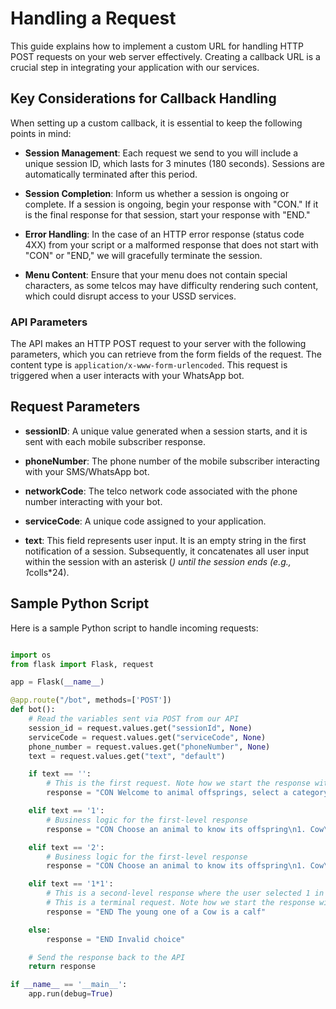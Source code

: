 # Handling a Request

This guide explains how to implement a custom URL for handling HTTP POST requests on your web server effectively. Creating a callback URL is a crucial step in integrating your application with our services.

## Key Considerations for Callback Handling

When setting up a custom callback, it is essential to keep the following points in mind:

- **Session Management**: Each request we send to you will include a unique session ID, which lasts for 3 minutes (180 seconds). Sessions are automatically terminated after this period.

- **Session Completion**: Inform us whether a session is ongoing or complete. If a session is ongoing, begin your response with "CON." If it is the final response for that session, start your response with "END."

- **Error Handling**: In the case of an HTTP error response (status code 4XX) from your script or a malformed response that does not start with "CON" or "END," we will gracefully terminate the session.

- **Menu Content**: Ensure that your menu does not contain special characters, as some telcos may have difficulty rendering such content, which could disrupt access to your USSD services.

### API Parameters

The API makes an HTTP POST request to your server with the following parameters, which you can retrieve from the form fields of the request. The content type is `application/x-www-form-urlencoded`. This request is triggered when a user interacts with your WhatsApp bot.

## Request Parameters

- **sessionID**: A unique value generated when a session starts, and it is sent with each mobile subscriber response.

- **phoneNumber**: The phone number of the mobile subscriber interacting with your SMS/WhatsApp bot.

- **networkCode**: The telco network code associated with the phone number interacting with your bot.

- **serviceCode**: A unique code assigned to your application.

- **text**: This field represents user input. It is an empty string in the first notification of a session. Subsequently, it concatenates all user input within the session with an asterisk (*) until the session ends (e.g., 1*colls*24).

## Sample Python Script

Here is a sample Python script to handle incoming requests:
```python

import os
from flask import Flask, request

app = Flask(__name__)

@app.route("/bot", methods=['POST'])
def bot():
    # Read the variables sent via POST from our API
    session_id = request.values.get("sessionId", None)
    serviceCode = request.values.get("serviceCode", None)
    phone_number = request.values.get("phoneNumber", None)
    text = request.values.get("text", "default")

    if text == '':
        # This is the first request. Note how we start the response with CON
        response = "CON Welcome to animal offsprings, select a category to continue\n1. Domestic Animals\n2. Wild Animals"

    elif text == '1':
        # Business logic for the first-level response
        response = "CON Choose an animal to know its offspring\n1. Cow\n2. Chicken\n3. Dog"

    elif text == '2':
        # Business logic for the first-level response
        response = "CON Choose an animal to know its offspring\n1. Cow\n2. Chicken\n3. Dog"

    elif text == '1*1':
        # This is a second-level response where the user selected 1 in the first instance
        # This is a terminal request. Note how we start the response with END
        response = "END The young one of a Cow is a calf"

    else:
        response = "END Invalid choice"

    # Send the response back to the API
    return response

if __name__ == '__main__':
    app.run(debug=True)

```